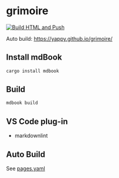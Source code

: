 # grimoire

[![Build HTML and Push](https://github.com/yappy/grimoire/actions/workflows/pages.yaml/badge.svg)](https://github.com/yappy/grimoire/actions/workflows/pages.yaml)

Auto build: <https://yappy.github.io/grimoire/>

## Install mdBook

```sh
cargo install mdbook
```

## Build

```sh
mdbook build
```

## VS Code plug-in

* markdownlint

## Auto Build

See [pages.yaml](./.github/workflows/pages.yaml)
